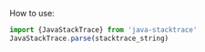 How to use:

```javascript
import {JavaStackTrace} from 'java-stacktrace'
JavaStackTrace.parse(stacktrace_string)
```
